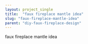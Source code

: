 ```yaml
---
layout: project_single
title:  "faux fireplace mantle idea"
slug: "faux-fireplace-mantle-idea"
parent: "diy-faux-fireplace-design"
---
```

faux fireplace mantle idea